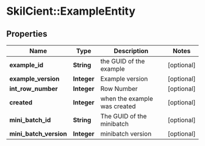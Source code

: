 # SkilCient::ExampleEntity

## Properties
Name | Type | Description | Notes
------------ | ------------- | ------------- | -------------
**example_id** | **String** | the GUID of the example | [optional] 
**example_version** | **Integer** | Example version | [optional] 
**int_row_number** | **Integer** | Row Number | [optional] 
**created** | **Integer** | when the example was created | [optional] 
**mini_batch_id** | **String** | The GUID of the minibatch | [optional] 
**mini_batch_version** | **Integer** | minibatch version | [optional] 


